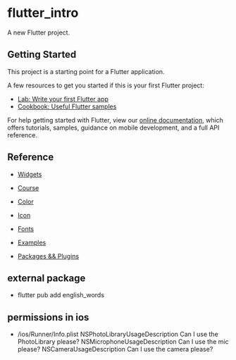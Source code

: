 # flutter_intro

A new Flutter project.

## Getting Started

This project is a starting point for a Flutter application.

A few resources to get you started if this is your first Flutter project:

- [Lab: Write your first Flutter app](https://flutter.dev/docs/get-started/codelab)
- [Cookbook: Useful Flutter samples](https://flutter.dev/docs/cookbook)

For help getting started with Flutter, view our
[online documentation](https://flutter.dev/docs), which offers tutorials,
samples, guidance on mobile development, and a full API reference.

## Reference
- [Widgets](https://docs.flutter.dev/development/ui/widgets)

- [Course](https://www.youtube.com/playlist?list=PLl_hIu4u7P677H9f6zPOHiOz2izkvQq2E)

- [Color](https://api.flutter.dev/flutter/material/Colors-class.html)

- [Icon](https://fonts.google.com/icons)

- [Fonts](https://fonts.google.com)

- [Examples](https://flutter.github.io/samples/#)

- [Packages && Plugins](https://pub.dev/)

## external package
- flutter pub add english_words

## permissions in ios
- <project root>/ios/Runner/Info.plist
<key>NSPhotoLibraryUsageDescription</key>
<string>Can I use the PhotoLibrary please?</string>
<key>NSMicrophoneUsageDescription</key>
<string>Can I use the mic please?</string>
<key>NSCameraUsageDescription</key>
<string>Can I use the camera please?</string>